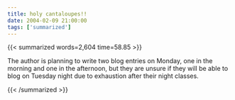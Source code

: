 ```yaml
---
title: holy cantaloupes!!
date: 2004-02-09 21:00:00
tags: ['summarized']
---
```


{{< summarized words=2,604 time=58.85 >}}

The author is planning to write two blog entries on Monday, one in the morning and one in the afternoon, but they are unsure if they will be able to blog on Tuesday night due to exhaustion after their night classes.

{{< /summarized >}}